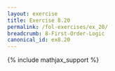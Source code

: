 ```yaml
---
layout: exercise
title: Exercise 8.20
permalink: /fol-exercises/ex_20/
breadcrumb: 8-First-Order-Logic
canonical_id: ex8.20
---
```


{% include mathjax_support %}

